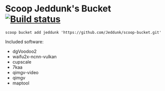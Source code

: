 # Scoop Jeddunk's Bucket [![Build status](https://ci.appveyor.com/api/projects/status/vtuenmhvagb4p19v/branch/master?svg=true)](https://ci.appveyor.com/project/Jeddunk/scoop-bucket/branch/master)

`scoop bucket add jeddunk 'https://github.com/Jeddunk/scoop-bucket.git'`

Included software:

* dgVoodoo2
* waifu2x-ncnn-vulkan
* cupscale
* 7kaa
* qimgv-video
* qimgv
* maptool
